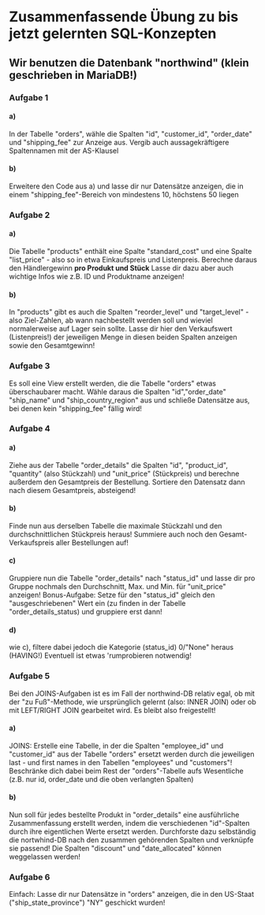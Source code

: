 # Zusammenfassende Übung zu bis jetzt gelernten SQL-Konzepten

## Wir benutzen die Datenbank "northwind" (klein geschrieben in MariaDB!)

### Aufgabe 1

#### a)
In der Tabelle "orders", wähle die Spalten "id", "customer_id", "order_date" und
"shipping_fee" zur Anzeige aus. Vergib auch aussagekräftigere Spaltennamen mit
der AS-Klausel

#### b)
Erweitere den Code aus a) und lasse dir nur Datensätze anzeigen, die in einem
"shipping_fee"-Bereich von mindestens 10, höchstens 50 liegen

### Aufgabe 2

#### a)
Die Tabelle "products" enthält eine Spalte "standard_cost" und eine Spalte
"list_price" - also so in etwa Einkaufspreis und Listenpreis. Berechne daraus
den Händlergewinn **pro Produkt und Stück**
Lasse dir dazu aber auch wichtige Infos wie z.B. ID und Produktname anzeigen!

#### b)
In "products" gibt es auch die Spalten "reorder_level" und "target_level" - also
Ziel-Zahlen, ab wann nachbestellt werden soll und wieviel normalerweise auf
Lager sein sollte.
Lasse dir hier den Verkaufswert (Listenpreis!) der jeweiligen Menge in diesen
beiden Spalten anzeigen sowie den Gesamtgewinn!

### Aufgabe 3
Es soll eine View erstellt werden, die die Tabelle "orders" etwas überschaubarer
macht. Wähle daraus die Spalten "id","order_date" "ship_name" und
"ship_country_region" aus und schließe Datensätze aus, bei denen kein
"shipping_fee" fällig wird!

### Aufgabe 4

#### a)
Ziehe aus der Tabelle "order_details" die Spalten "id", "product_id", "quantity"
(also Stückzahl) und "unit_price" (Stückpreis) und berechne außerdem den
Gesamtpreis der Bestellung. Sortiere den Datensatz dann nach diesem Gesamtpreis,
absteigend!

#### b)
Finde nun aus derselben Tabelle die maximale Stückzahl und den
durchschnittlichen Stückpreis heraus! Summiere auch noch den
Gesamt-Verkaufspreis aller Bestellungen auf!

#### c)
Gruppiere nun die Tabelle "order_details" nach "status_id" und lasse dir pro
Gruppe nochmals den Durchschnitt, Max. und Min. für "unit_price" anzeigen!
Bonus-Aufgabe: Setze für den "status_id" gleich den "ausgeschriebenen" Wert ein
(zu finden in der Tabelle "order_details_status) und gruppiere erst dann!

#### d)
wie c), filtere dabei jedoch die Kategorie (status_id) 0/"None" heraus (HAVING!)
Eventuell ist etwas 'rumprobieren notwendig!

### Aufgabe 5
Bei den JOINS-Aufgaben ist es im Fall der northwind-DB relativ egal, ob mit der
"zu Fuß"-Methode, wie ursprünglich gelernt (also: INNER JOIN) oder ob mit
LEFT/RIGHT JOIN gearbeitet wird. Es bleibt also freigestellt!

#### a)
JOINS: Erstelle eine Tabelle, in der die Spalten "employee_id" und "customer_id"
aus der Tabelle "orders" ersetzt werden durch die jeweiligen last - und first
names in den Tabellen "employees" und "customers"! Beschränke dich dabei beim
Rest der "orders"-Tabelle aufs Wesentliche (z.B. nur id, order_date und die oben
verlangten Spalten)

#### b)
Nun soll für jedes bestellte Produkt in "order_details" eine ausführliche
Zusammenfassung erstellt werden, indem die verschiedenen "id"-Spalten durch ihre
eigentlichen Werte ersetzt werden. Durchforste dazu selbständig die nortwhind-DB
nach den zusammen gehörenden Spalten und verknüpfe sie passend! Die Spalten
"discount" und "date_allocated" können weggelassen werden!

### Aufgabe 6
Einfach: Lasse dir nur Datensätze in "orders" anzeigen, die in den
US-Staat ("ship_state_province") "NY" geschickt wurden!
